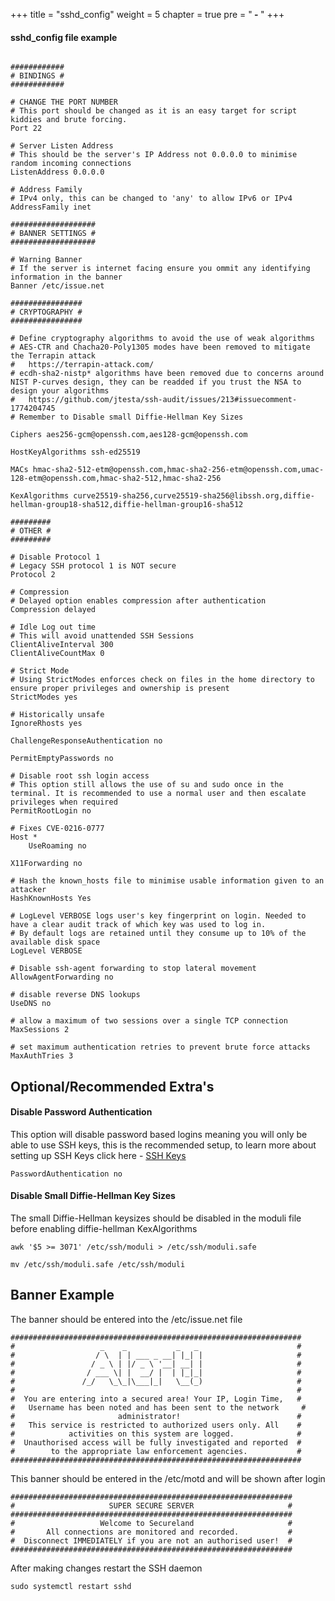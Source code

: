 +++
title = "sshd_config"
weight = 5
chapter = true
pre = "<b> - </b>"
+++

#### sshd_config file example

```

############
# BINDINGS #
############

# CHANGE THE PORT NUMBER
# This port should be changed as it is an easy target for script kiddies and brute forcing.
Port 22

# Server Listen Address
# This should be the server's IP Address not 0.0.0.0 to minimise random incoming connections
ListenAddress 0.0.0.0

# Address Family
# IPv4 only, this can be changed to 'any' to allow IPv6 or IPv4
AddressFamily inet

###################
# BANNER SETTINGS #
###################

# Warning Banner
# If the server is internet facing ensure you ommit any identifying information in the banner
Banner /etc/issue.net

################
# CRYPTOGRAPHY #
################

# Define cryptography algorithms to avoid the use of weak algorithms
# AES-CTR and Chacha20-Poly1305 modes have been removed to mitigate the Terrapin attack
#   https://terrapin-attack.com/
# ecdh-sha2-nistp* algorithms have been removed due to concerns around NIST P-curves design, they can be readded if you trust the NSA to design your algorithms
#   https://github.com/jtesta/ssh-audit/issues/213#issuecomment-1774204745
# Remember to Disable small Diffie-Hellman Key Sizes

Ciphers aes256-gcm@openssh.com,aes128-gcm@openssh.com

HostKeyAlgorithms ssh-ed25519

MACs hmac-sha2-512-etm@openssh.com,hmac-sha2-256-etm@openssh.com,umac-128-etm@openssh.com,hmac-sha2-512,hmac-sha2-256

KexAlgorithms curve25519-sha256,curve25519-sha256@libssh.org,diffie-hellman-group18-sha512,diffie-hellman-group16-sha512

#########
# OTHER #
#########

# Disable Protocol 1
# Legacy SSH protocol 1 is NOT secure
Protocol 2

# Compression
# Delayed option enables compression after authentication
Compression delayed

# Idle Log out time
# This will avoid unattended SSH Sessions
ClientAliveInterval 300
ClientAliveCountMax 0

# Strict Mode
# Using StrictModes enforces check on files in the home directory to ensure proper privileges and ownership is present
StrictModes yes

# Historically unsafe
IgnoreRhosts yes

ChallengeResponseAuthentication no

PermitEmptyPasswords no

# Disable root ssh login access
# This option still allows the use of su and sudo once in the terminal. It is recommended to use a normal user and then escalate privileges when required
PermitRootLogin no

# Fixes CVE-0216-0777
Host *
    UseRoaming no

X11Forwarding no

# Hash the known_hosts file to minimise usable information given to an attacker
HashKnownHosts Yes

# LogLevel VERBOSE logs user's key fingerprint on login. Needed to have a clear audit track of which key was used to log in.
# By default logs are retained until they consume up to 10% of the available disk space
LogLevel VERBOSE

# Disable ssh-agent forwarding to stop lateral movement
AllowAgentForwarding no

# disable reverse DNS lookups
UseDNS no

# allow a maximum of two sessions over a single TCP connection
MaxSessions 2

# set maximum authentication retries to prevent brute force attacks
MaxAuthTries 3
```

## Optional/Recommended Extra's

#### Disable Password Authentication
This option will disable password based logins meaning you will only be able to use SSH keys, this is the recommended setup, to learn more about setting up SSH Keys click here - [SSH Keys](ssh_keys.md)

```
PasswordAuthentication no
```

#### Disable Small Diffie-Hellman Key Sizes
The small Diffie-Hellman keysizes should be disabled in the moduli file before enabling diffie-hellman KexAlgorithms
```
awk '$5 >= 3071' /etc/ssh/moduli > /etc/ssh/moduli.safe
```
```
mv /etc/ssh/moduli.safe /etc/ssh/moduli
```

## Banner Example
The banner should be entered into the /etc/issue.net file

```
#################################################################
#                   _    _           _   _                      #
#                  / \  | | ___ _ __| |_| |                     #
#                 / _ \ | |/ _ \ '__| __| |                     #
#                / ___ \| |  __/ |  | |_|_|                     #
#               /_/   \_\_|\___|_|   \__(_)                     #
#                                                               #
#  You are entering into a secured area! Your IP, Login Time,   #
#   Username has been noted and has been sent to the network     #
#                       administrator!                          #
#   This service is restricted to authorized users only. All    #
#            activities on this system are logged.              #
#  Unauthorised access will be fully investigated and reported  #
#        to the appropriate law enforcement agencies.           #
#################################################################
```

This banner should be entered in the /etc/motd and will be shown after login

```
###############################################################
#                     SUPER SECURE SERVER                     #
###############################################################
#                   Welcome to Secureland                     #
#       All connections are monitored and recorded.           #
#  Disconnect IMMEDIATELY if you are not an authorised user!  #
###############################################################
```

After making changes restart the SSH daemon

```
sudo systemctl restart sshd
```